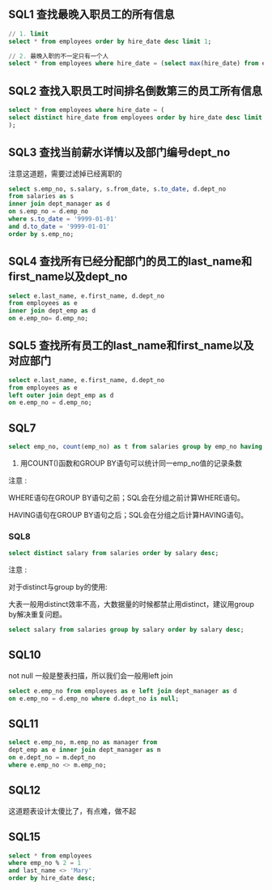 ## SQL1 查找最晚入职员工的所有信息

```sql
// 1. limit
select * from employees order by hire_date desc limit 1;

// 2. 最晚入职的不一定只有一个人
select * from employees where hire_date = (select max(hire_date) from employees);
```

## SQL2 查找入职员工时间排名倒数第三的员工所有信息

```sql
select * from employees where hire_date = (
select distinct hire_date from employees order by hire_date desc limit 2,1
);
```

## SQL3 查找当前薪水详情以及部门编号dept_no

注意这道题，需要过滤掉已经离职的

```sql
select s.emp_no, s.salary, s.from_date, s.to_date, d.dept_no
from salaries as s 
inner join dept_manager as d
on s.emp_no = d.emp_no
where s.to_date = '9999-01-01' 
and d.to_date = '9999-01-01'
order by s.emp_no;
```

## SQL4 查找所有已经分配部门的员工的last_name和first_name以及dept_no

```sql
select e.last_name, e.first_name, d.dept_no 
from employees as e
inner join dept_emp as d
on e.emp_no= d.emp_no;
```

## SQL5 查找所有员工的last_name和first_name以及对应部门

```sql
select e.last_name, e.first_name, d.dept_no 
from employees as e 
left outer join dept_emp as d
on e.emp_no = d.emp_no;
```

## SQL7

```sql
select emp_no, count(emp_no) as t from salaries group by emp_no having t > 15;
```

1. 用COUNT()函数和GROUP BY语句可以统计同一emp_no值的记录条数

注意 : 

WHERE语句在GROUP BY语句之前；SQL会在分组之前计算WHERE语句。   

HAVING语句在GROUP BY语句之后；SQL会在分组之后计算HAVING语句。

### SQL8

```sql
select distinct salary from salaries order by salary desc;
```

注意 : 

对于distinct与group by的使用: 

大表一般用distinct效率不高，大数据量的时候都禁止用distinct，建议用group by解决重复问题。

```sql
select salary from salaries group by salary order by salary desc;
```

## SQL10

not null 一般是整表扫描，所以我们会一般用left join

```sql
select e.emp_no from employees as e left join dept_manager as d
on e.emp_no = d.emp_no where d.dept_no is null;
```

## SQL11

```sql
select e.emp_no, m.emp_no as manager from 
dept_emp as e inner join dept_manager as m
on e.dept_no = m.dept_no
where e.emp_no <> m.emp_no;
```

## SQL12 

这道题表设计太傻比了，有点难，做不起

## SQL15 

```sql
select * from employees 
where emp_no % 2 = 1
and last_name <> 'Mary' 
order by hire_date desc;
```

